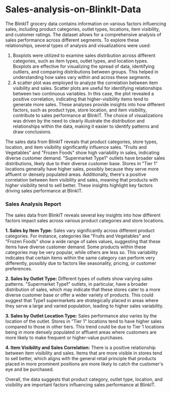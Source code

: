 # Sales-analysis-on-BlinkIt-Data
The BlinkIT grocery data contains information on various factors influencing sales, including product categories, outlet types, locations, item visibility, and customer ratings. The dataset allows for a comprehensive analysis of sales performance across different segments.
To explore these relationships, several types of analysis and visualizations were used:
1. Boxplots were utilized to examine sales distribution across different categories, such as item types, outlet types, and location types. Boxplots are effective for visualizing the spread of data, identifying outliers, and comparing distributions between groups. This helped in understanding how sales vary within and across these segments.
2. A scatter plot was employed to analyze the correlation between item visibility and sales. Scatter plots are useful for identifying relationships between two continuous variables. In this case, the plot revealed a positive correlation, indicating that higher-visibility items tend to generate more sales.
These analyses provide insights into how different factors, such as product type, store location, and item visibility, contribute to sales performance at BlinkIT. The choice of visualizations was driven by the need to clearly illustrate the distribution and relationships within the data, making it easier to identify patterns and draw conclusions.

The sales data from BlinkIT reveals that product categories, store types, location, and item visibility significantly influence sales. "Fruits and Vegetables" and "Frozen Foods" show high variability in sales, indicating diverse customer demand. "Supermarket Type1" outlets have broader sales distributions, likely due to their diverse customer base. Stores in "Tier 1" locations generally have higher sales, possibly because they serve more affluent or densely populated areas. Additionally, there's a positive correlation between item visibility and sales, meaning that products with higher visibility tend to sell better. These insights highlight key factors driving sales performance at BlinkIT.
### Sales Analysis Report

The sales data from BlinkIT reveals several key insights into how different factors impact sales across various product categories and store locations.

**1. Sales by Item Type:**
Sales vary significantly across different product categories. For instance, categories like "Fruits and Vegetables" and "Frozen Foods" show a wide range of sales values, suggesting that these items have diverse customer demand. Some products within these categories may be very popular, while others are less so. This variability indicates that certain items within the same category can perform very differently, possibly due to factors like seasonality, pricing, or customer preferences.

**2. Sales by Outlet Type:**
Different types of outlets show varying sales patterns. "Supermarket Type1" outlets, in particular, have a broader distribution of sales, which may indicate that these stores cater to a more diverse customer base or offer a wider variety of products. This could suggest that Type1 supermarkets are strategically placed in areas where they serve a large and varied population, leading to higher sales variability.

**3. Sales by Outlet Location Type:**
Sales performance also varies by the location of the outlet. Stores in "Tier 1" locations tend to have higher sales compared to those in other tiers. This trend could be due to Tier 1 locations being in more densely populated or affluent areas where customers are more likely to make frequent or higher-value purchases.

**4. Item Visibility and Sales Correlation:**
There is a positive relationship between item visibility and sales. Items that are more visible in stores tend to sell better, which aligns with the general retail principle that products placed in more prominent positions are more likely to catch the customer's eye and be purchased.

Overall, the data suggests that product category, outlet type, location, and visibility are important factors influencing sales performance at BlinkIT.
